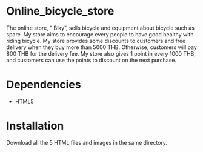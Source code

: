 # Online_bicycle_store

 The online store, ” Biky”, sells bicycle and equipment about bicycle such as spare. My store aims to encourage every people to have good healthy with riding bicycle. My store provides some discounts to customers and free delivery when they buy more than 5000 THB. Otherwise, customers will pay 800 THB for the delivery fee. My store also gives 1 point in every 1000 THB, and customers can use the points to discount on the next purchase.

# Dependencies
- HTML5

# Installation
Download all the 5 HTML files and images in the same directory.

